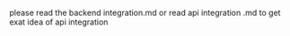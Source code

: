 please read the backend integration.md 
  or read api integration .md to get exat idea of api integration
  
